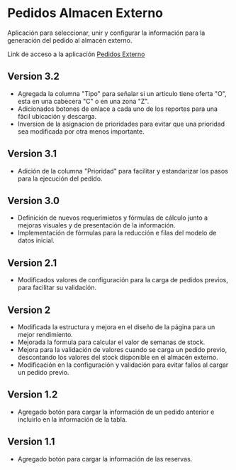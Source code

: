 # Pedidos Almacen Externo

Aplicación para seleccionar, unir y configurar la información para la generación del pedido al almacén externo.

Link de acceso a la aplicación [Pedidos Externo](https://perseo1326.github.io/IK-Pedido_Externo/pedidosExterno.html)

## Version 3.2

* Agregada la columna "Tipo" para señalar si un articulo tiene oferta "O", esta en una cabecera "C" o en una zona "Z".
* Adicionados botones de enlace a cada uno de los reportes para una fácil ubicación y descarga.
* Inversion de la asignacion de prioridades para evitar que una prioridad sea modificada por otra menos importante.

## Version 3.1

* Adición de la columna "Prioridad" para facilitar y estandarizar los pasos para la ejecución del pedido.

## Version 3.0

* Definición de nuevos requerimietos y fórmulas de cálculo junto a mejoras visuales y de presentación de la información.
* Implementación de fórmulas para la reducción e filas del modelo de datos inicial.

## Version 2.1

* Modificados valores de configuración para la carga de pedidos previos, para facilitar su validación.

## Version 2

* Modificada la estructura y mejora en el diseño de la página para un mejor rendimiento.
* Mejorada la formula para calcular el valor de semanas de stock.
* Mejora para la validación de valores cuando se carga un pedido previo, descontando los valores del stock disponible en el almacén externo.
* Modificación en la configuración y validación para evitar fallos al cargar un pedido previo.

## Version 1.2

* Agregado botón para cargar la información de un pedido anterior e incluirlo en la información de la tabla.

## Version 1.1

* Agregado botón para cargar la información de las reservas.
